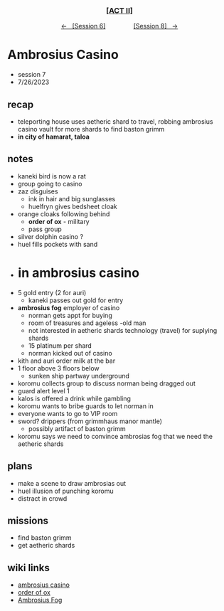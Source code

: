 <div align="center">
  <h3 align="center"><a href="https://github.com/h-griffin/dnd-notes/blob/main/grimmhaus/act-II" >[ACT II]</a></h3>
  <p align="center">
    <a href="https://github.com/h-griffin/dnd-notes/blob/main/grimmhaus/act-II/23-7-17.md" >&larr; &nbsp; [Session 6]</a>
    &nbsp;&nbsp;&nbsp;&nbsp;&nbsp;&nbsp;&nbsp;&nbsp;&nbsp;&nbsp;&nbsp;&nbsp;&nbsp;&nbsp;
    <a href="https://github.com/h-griffin/dnd-notes/blob/main/grimmhaus/act-II/23-8-2.md" >[Session 8] &nbsp; &rarr;</a>
  </p>
</div>

# Ambrosius Casino
- session 7
- 7/26/2023

## recap
- teleporting house uses aetheric shard to travel, robbing ambrosius casino vault for more shards to find baston grimm
- **in city of hamarat, taloa**

## notes  
- kaneki bird is now a rat
- group going to casino
- zaz disguises
    - ink in hair and big sunglasses
    - huelfryn gives bedsheet cloak
- orange cloaks following behind
    - **order of ox** - military
    - pass group
- silver dolphin casino ?
- huel fills pockets with sand
- # **in ambrosius casino**
- 5 gold entry (2 for auri)
    - kaneki passes out gold for entry
- **ambrosius fog** employer of casino
    - norman gets appt for buying
    - room of treasures and ageless -old man
    - not interested in aetheric shards technology (travel) for suplying shards
    - 15 platinum per shard
    - norman kicked out of casino
- kith and auri order milk at the bar
- 1 floor above 3 floors below
    - sunken ship partway underground
- koromu collects group to discuss norman being dragged out
- guard alert level 1
- kalos is offered a drink while gambling
- koromu wants to bribe guards to let norman in
- everyone wants to go to VIP room
- sword? drippers (from grimmhaus manor mantle)
    - possibly artifact of baston grimm
- koromu says we need to convince ambrosias fog that we need the aetheric shards

## plans
- make a scene to draw ambrosias out
- huel illusion of punching koromu
- distract in crowd

## missions
- find baston grimm
- get aetheric shards

## wiki links  
- [ambrosius casino](../lore.md#ambrosius-casino)
- [order of ox](../lore.md#order-of-ox)
- [Ambrosius Fog](../lore.md#ambrosius-fog)
